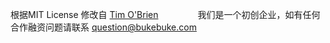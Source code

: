 根据MIT License 修改自 [Tim O'Brien](https://github.com/t413/SinglePaged)  &nbsp;&nbsp;&nbsp;&nbsp;&nbsp;&nbsp;&nbsp;&nbsp;&nbsp;&nbsp;&nbsp;&nbsp;&nbsp;&nbsp;&nbsp;我们是一个初创企业，如有任何合作融资问题请联系 question@bukebuke.com